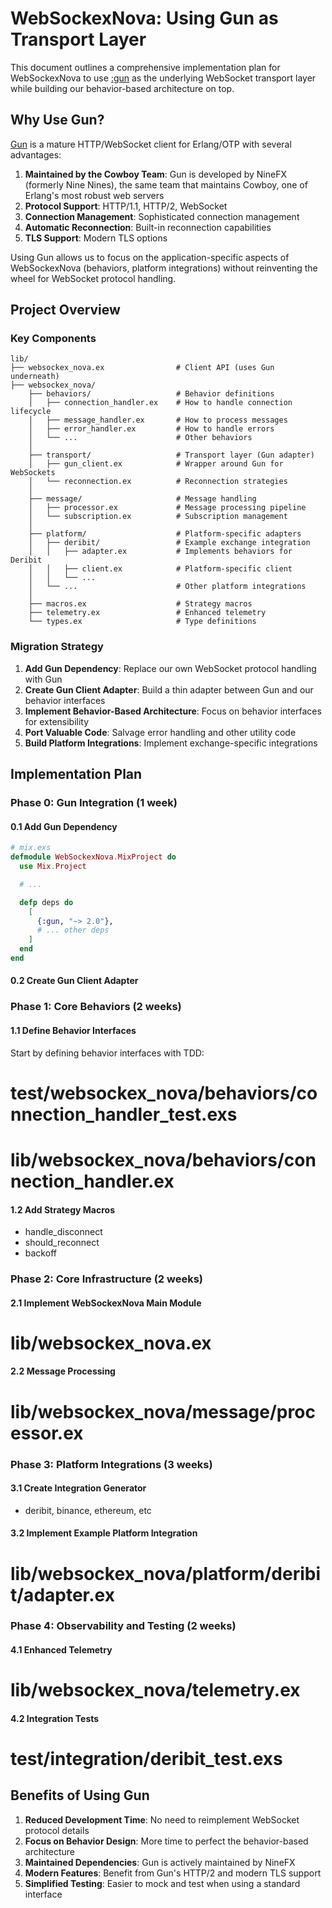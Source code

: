 # WebSockexNova: Using Gun as Transport Layer

This document outlines a comprehensive implementation plan for WebSockexNova to use [:gun](https://github.com/ninenines/gun) as the underlying WebSocket transport layer while building our behavior-based architecture on top.

## Why Use Gun?

[Gun](https://github.com/ninenines/gun) is a mature HTTP/WebSocket client for Erlang/OTP with several advantages:

1. **Maintained by the Cowboy Team**: Gun is developed by NineFX (formerly Nine Nines), the same team that maintains Cowboy, one of Erlang's most robust web servers
2. **Protocol Support**: HTTP/1.1, HTTP/2, WebSocket
3. **Connection Management**: Sophisticated connection management
4. **Automatic Reconnection**: Built-in reconnection capabilities
5. **TLS Support**: Modern TLS options

Using Gun allows us to focus on the application-specific aspects of WebSockexNova (behaviors, platform integrations) without reinventing the wheel for WebSocket protocol handling.

## Project Overview

### Key Components

```
lib/
├── websockex_nova.ex                # Client API (uses Gun underneath)
├── websockex_nova/
    ├── behaviors/                   # Behavior definitions
    │   ├── connection_handler.ex    # How to handle connection lifecycle
    │   ├── message_handler.ex       # How to process messages
    │   ├── error_handler.ex         # How to handle errors
    │   └── ...                      # Other behaviors
    │
    ├── transport/                   # Transport layer (Gun adapter)
    │   ├── gun_client.ex            # Wrapper around Gun for WebSockets
    │   └── reconnection.ex          # Reconnection strategies
    │
    ├── message/                     # Message handling
    │   ├── processor.ex             # Message processing pipeline
    │   └── subscription.ex          # Subscription management
    │
    ├── platform/                    # Platform-specific adapters
    │   ├── deribit/                 # Example exchange integration
    │   │   ├── adapter.ex           # Implements behaviors for Deribit
    │   │   ├── client.ex            # Platform-specific client
    │   │   └── ...
    │   └── ...                      # Other platform integrations
    │
    ├── macros.ex                    # Strategy macros
    ├── telemetry.ex                 # Enhanced telemetry
    └── types.ex                     # Type definitions
```

### Migration Strategy

1. **Add Gun Dependency**: Replace our own WebSocket protocol handling with Gun
2. **Create Gun Client Adapter**: Build a thin adapter between Gun and our behavior interfaces
3. **Implement Behavior-Based Architecture**: Focus on behavior interfaces for extensibility
4. **Port Valuable Code**: Salvage error handling and other utility code
5. **Build Platform Integrations**: Implement exchange-specific integrations

## Implementation Plan

### Phase 0: Gun Integration (1 week)

#### 0.1 Add Gun Dependency

```elixir
# mix.exs
defmodule WebSockexNova.MixProject do
  use Mix.Project

  # ...

  defp deps do
    [
      {:gun, "~> 2.0"},
      # ... other deps
    ]
  end
end
```

#### 0.2 Create Gun Client Adapter

### Phase 1: Core Behaviors (2 weeks)

#### 1.1 Define Behavior Interfaces

Start by defining behavior interfaces with TDD:


# test/websockex_nova/behaviors/connection_handler_test.exs
# lib/websockex_nova/behaviors/connection_handler.ex


#### 1.2 Add Strategy Macros

- handle_disconnect
- should_reconnect
- backoff


### Phase 2: Core Infrastructure (2 weeks)

#### 2.1 Implement WebSockexNova Main Module


# lib/websockex_nova.ex


#### 2.2 Message Processing


# lib/websockex_nova/message/processor.ex

### Phase 3: Platform Integrations (3 weeks)

#### 3.1 Create Integration Generator

- deribit, binance, ethereum, etc

#### 3.2 Implement Example Platform Integration

# lib/websockex_nova/platform/deribit/adapter.ex


### Phase 4: Observability and Testing (2 weeks)

#### 4.1 Enhanced Telemetry


# lib/websockex_nova/telemetry.ex


#### 4.2 Integration Tests


# test/integration/deribit_test.exs


## Benefits of Using Gun

1. **Reduced Development Time**: No need to reimplement WebSocket protocol details
2. **Focus on Behavior Design**: More time to perfect the behavior-based architecture
3. **Maintained Dependencies**: Gun is actively maintained by NineFX
4. **Modern Features**: Benefit from Gun's HTTP/2 and modern TLS support
5. **Simplified Testing**: Easier to mock and test when using a standard interface

